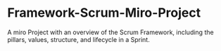 # Framework-Scrum-Miro-Project
A miro Project with an overview of the Scrum Framework, including the pillars, values, structure, and lifecycle in a Sprint.
